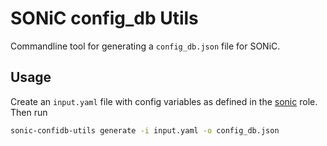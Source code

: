 # SONiC config_db Utils

Commandline tool for generating a `config_db.json` file for SONiC.

## Usage

Create an `input.yaml` file with config variables as defined in the [sonic](https://github.com/metal-stack/metal-roles/tree/master/partition/roles/sonic) role.
Then run

```bash
sonic-confidb-utils generate -i input.yaml -o config_db.json
```
